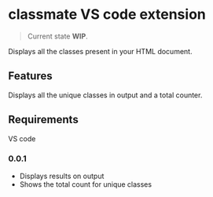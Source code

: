 # classmate VS code extension

> Current state **WIP**.

Displays all the classes present in your HTML document.

## Features

Displays all the unique classes in output and a total counter.

## Requirements
VS code

### 0.0.1

- Displays results on output
- Shows the total count for unique classes